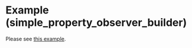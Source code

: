 # Example (simple_property_observer_builder)

Please see [this example](https://github.com/ibako/simple_property_observer/tree/main/example).
